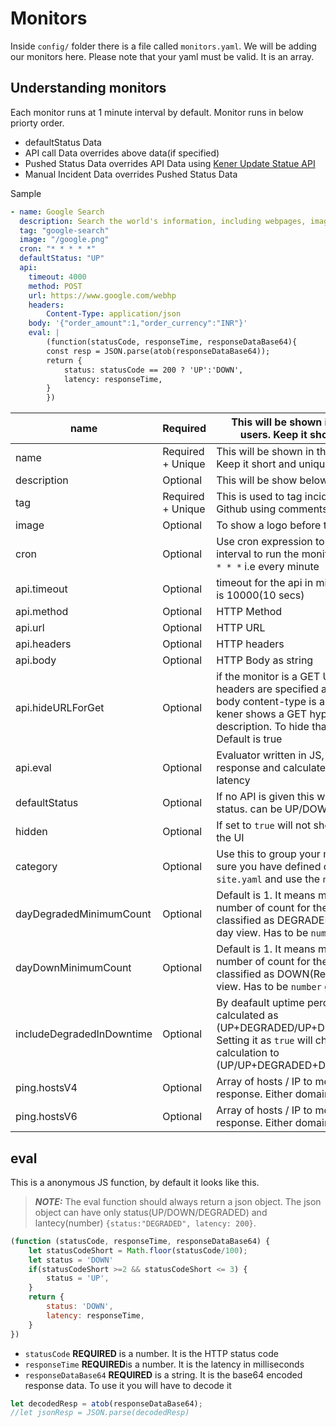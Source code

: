 # Monitors

Inside `config/` folder there is a file called `monitors.yaml`. We will be adding our monitors here. Please note that your yaml must be valid. It is an array.

## Understanding monitors

Each monitor runs at 1 minute interval by default. Monitor runs in below priorty order.

-   defaultStatus Data
-   API call Data overrides above data(if specified)
-   Pushed Status Data overrides API Data using [Kener Update Statue API](https://rajnandan1.github.io/kener-docs/docs/kener-apis#update-status)
-   Manual Incident Data overrides Pushed Status Data

Sample

```yaml
- name: Google Search
  description: Search the world's information, including webpages, images, videos and more.
  tag: "google-search"
  image: "/google.png"
  cron: "* * * * *"
  defaultStatus: "UP"
  api:
	timeout: 4000
	method: POST
	url: https://www.google.com/webhp
	headers:
		Content-Type: application/json
	body: '{"order_amount":1,"order_currency":"INR"}'
	eval: |
		(function(statusCode, responseTime, responseDataBase64){
		const resp = JSON.parse(atob(responseDataBase64));
		return {
			status: statusCode == 200 ? 'UP':'DOWN',
			latency: responseTime,
		}
		})
```

| name                      | Required          | This will be shown in the UI to your users. Keep it short and unique                                                                                                                                                |
| ------------------------- | ----------------- | ------------------------------------------------------------------------------------------------------------------------------------------------------------------------------------------------------------------- |
| name                      | Required + Unique | This will be shown in the UI to your users. Keep it short and unique                                                                                                                                                |
| description               | Optional          | This will be show below your name                                                                                                                                                                                   |
| tag                       | Required + Unique | This is used to tag incidents created in Github using comments                                                                                                                                                      |
| image                     | Optional          | To show a logo before the name                                                                                                                                                                                      |
| cron                      | Optional          | Use cron expression to specify the interval to run the monitors. Defaults to `* * * * *` i.e every minute                                                                                                           |
| api.timeout               | Optional          | timeout for the api in milliseconds. Default is 10000(10 secs)                                                                                                                                                      |
| api.method                | Optional          | HTTP Method                                                                                                                                                                                                         |
| api.url                   | Optional          | HTTP URL                                                                                                                                                                                                            |
| api.headers               | Optional          | HTTP headers                                                                                                                                                                                                        |
| api.body                  | Optional          | HTTP Body as string                                                                                                                                                                                                 |
| api.hideURLForGet         | Optional          | if the monitor is a GET URL and no headers are specified and the response body content-type is a text/html then kener shows a GET hyperlink in monitor description. To hide that set this as false. Default is true |
| api.eval                  | Optional          | Evaluator written in JS, to parse HTTP response and calculate uptime and latency                                                                                                                                    |
| defaultStatus             | Optional          | If no API is given this will be the default status. can be UP/DOWN/DEGRADED                                                                                                                                         |
| hidden                    | Optional          | If set to `true` will not show the monitor in the UI                                                                                                                                                                |
| category                  | Optional          | Use this to group your monitors. Make sure you have defined category in `site.yaml` and use the `name` attribute here                                                                                               |
| dayDegradedMinimumCount   | Optional          | Default is 1. It means minimum this number of count for the day to be classified as DEGRADED(Yellow Bar) in 90 day view. Has to be `number` greater than 0                                                          |
| dayDownMinimumCount       | Optional          | Default is 1. It means minimum this number of count for the day to be classified as DOWN(Red Bar) in 90 day view. Has to be `number` greater than 0                                                                 |
| includeDegradedInDowntime | Optional          | By deafault uptime percentage is calculated as (UP+DEGRADED/UP+DEGRADED+DOWN). Setting it as `true` will change the calculation to (UP/UP+DEGRADED+DOWN)                                                            |
| ping.hostsV4              | Optional          | Array of hosts / IP to monitor ping response. Either domain name or IP4                                                                                                                                             |
| ping.hostsV6              | Optional          | Array of hosts / IP to monitor ping response. Either domain name or IP6                                                                                                                                             |

## eval

This is a anonymous JS function, by default it looks like this.

> **_NOTE:_** The eval function should always return a json object. The json object can have only status(UP/DOWN/DEGRADED) and lantecy(number)
> `{status:"DEGRADED", latency: 200}`.

```javascript
(function (statusCode, responseTime, responseDataBase64) {
	let statusCodeShort = Math.floor(statusCode/100);
	let status = 'DOWN'
    if(statusCodeShort >=2 && statusCodeShort <= 3) {
        status = 'UP',
    }
	return {
		status: 'DOWN',
		latency: responseTime,
	}
})
```

-   `statusCode` **REQUIRED** is a number. It is the HTTP status code
-   `responseTime` **REQUIRED**is a number. It is the latency in milliseconds
-   `responseDataBase64` **REQUIRED** is a string. It is the base64 encoded response data. To use it you will have to decode it

```js
let decodedResp = atob(responseDataBase64);
//let jsonResp = JSON.parse(decodedResp)
```
